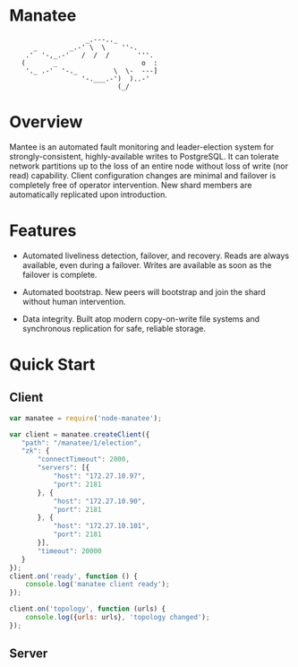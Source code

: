# Manatee
                       _.---.._
          _        _.-' \  \    ''-.
        .'  '-,_.-'   /  /  /       '''.
       (       _                     o  :
        '._ .-'  '-._         \  \-  ---]
                      '-.___.-')  )..-'
                               (_/

# Overview
Mantee is an automated fault monitoring and leader-election system for
strongly-consistent, highly-available writes to PostgreSQL.  It can tolerate
network partitions up to the loss of an entire node without loss of write (nor
read) capability.  Client configuration changes are minimal and failover is
completely free of operator intervention.  New shard members are automatically
replicated upon introduction.

# Features

* Automated liveliness detection, failover, and recovery. Reads are always
  available, even during a failover. Writes are available as soon as the
  failover is complete.

* Automated bootstrap. New peers will bootstrap and join the shard
  without human intervention.

* Data integrity. Built atop modern copy-on-write file systems and synchronous
  replication for safe, reliable storage.

# Quick Start

## Client
```javascript
var manatee = require('node-manatee');

var client = manatee.createClient({
   "path": "/manatee/1/election",
   "zk": {
       "connectTimeout": 2000,
       "servers": [{
           "host": "172.27.10.97",
           "port": 2181
       }, {
           "host": "172.27.10.90",
           "port": 2181
       }, {
           "host": "172.27.10.101",
           "port": 2181
       }],
       "timeout": 20000
   }
});
client.on('ready', function () {
    console.log('manatee client ready');
});

client.on('topology', function (urls) {
    console.log({urls: urls}, 'topology changed');
});
```
## Server
